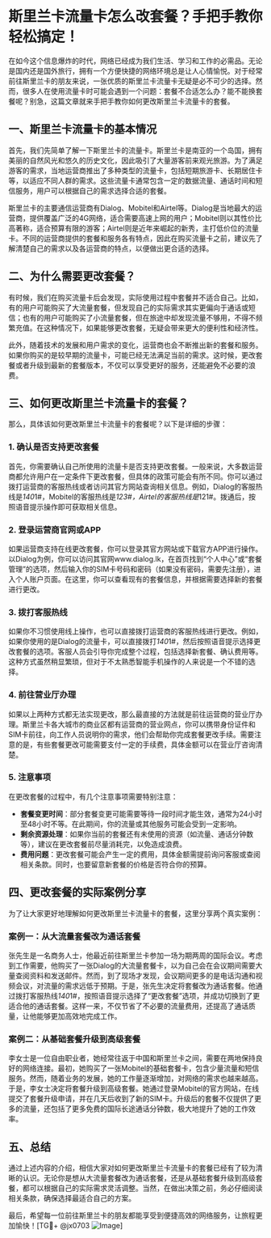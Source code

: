 # 斯里兰卡流量卡怎么改套餐？手把手教你轻松搞定！

在如今这个信息爆炸的时代，网络已经成为我们生活、学习和工作的必需品。无论是国内还是国外旅行，拥有一个方便快捷的网络环境总是让人心情愉悦。对于经常前往斯里兰卡的朋友来说，一张优质的斯里兰卡流量卡无疑是必不可少的选择。然而，很多人在使用流量卡时可能会遇到一个问题：套餐不合适怎么办？能不能换套餐呢？别急，这篇文章就来手把手教你如何更改斯里兰卡流量卡的套餐。

## 一、斯里兰卡流量卡的基本情况

首先，我们先简单了解一下斯里兰卡的流量卡。斯里兰卡是南亚的一个岛国，拥有美丽的自然风光和悠久的历史文化，因此吸引了大量游客前来观光旅游。为了满足游客的需求，当地运营商推出了多种类型的流量卡，包括短期旅游卡、长期居住卡等，以适应不同人群的需求。这些流量卡通常包含一定的数据流量、通话时间和短信服务，用户可以根据自己的需求选择合适的套餐。

斯里兰卡的主要通信运营商有Dialog、Mobitel和Airtel等。Dialog是当地最大的运营商，提供覆盖广泛的4G网络，适合需要高速上网的用户；Mobitel则以其性价比高著称，适合预算有限的游客；Airtel则是近年来崛起的新秀，主打低价位的流量卡。不同的运营商提供的套餐和服务各有特点，因此在购买流量卡之前，建议先了解清楚自己的需求以及各运营商的特点，以便做出更合适的选择。

## 二、为什么需要更改套餐？

有时候，我们在购买流量卡后会发现，实际使用过程中套餐并不适合自己。比如，有的用户可能购买了大流量套餐，但发现自己的实际需求其实更偏向于通话或短信；也有的用户可能购买了小流量套餐，但在旅途中却发现流量不够用，不得不频繁充值。在这种情况下，如果能够更改套餐，无疑会带来更大的便利性和经济性。

此外，随着技术的发展和用户需求的变化，运营商也会不断推出新的套餐和服务。如果你购买的是较早期的流量卡，可能已经无法满足当前的需求。这时候，更改套餐或者升级到最新的套餐版本，不仅可以享受更好的服务，还能避免不必要的浪费。

## 三、如何更改斯里兰卡流量卡的套餐？

那么，具体该如何更改斯里兰卡流量卡的套餐呢？以下是详细的步骤：

### 1. 确认是否支持更改套餐

首先，你需要确认自己所使用的流量卡是否支持更改套餐。一般来说，大多数运营商都允许用户在一定条件下更改套餐，但具体的政策可能会有所不同。你可以通过拨打运营商的客服热线或者访问其官方网站查询相关信息。例如，Dialog的客服热线是*140*1#，Mobitel的客服热线是*123#，Airtel的客服热线是*121#。拨通后，按照语音提示操作即可获取相关信息。

### 2. 登录运营商官网或APP

如果运营商支持在线更改套餐，你可以登录其官方网站或下载官方APP进行操作。以Dialog为例，你可以访问其官网www.dialog.lk，在首页找到“个人中心”或“套餐管理”的选项，然后输入你的SIM卡号码和密码（如果没有密码，需要先注册），进入个人账户页面。在这里，你可以查看现有的套餐信息，并根据需要选择新的套餐进行更改。

### 3. 拨打客服热线

如果你不习惯使用线上操作，也可以直接拨打运营商的客服热线进行更改。例如，如果你使用的是Dialog的流量卡，可以直接拨打*140*1#，然后按照语音提示选择更改套餐的选项。客服人员会引导你完成整个过程，包括选择新套餐、确认费用等。这种方式虽然稍显繁琐，但对于不太熟悉智能手机操作的人来说是一个不错的选择。

### 4. 前往营业厅办理

如果以上两种方式都无法实现更改，那么最直接的方法就是前往运营商的营业厅办理。斯里兰卡各大城市的商业区都有运营商的营业网点，你可以携带身份证件和SIM卡前往，向工作人员说明你的需求，他们会帮助你完成套餐更改手续。需要注意的是，有些套餐更改可能需要支付一定的手续费，具体金额可以在营业厅咨询清楚。

### 5. 注意事项

在更改套餐的过程中，有几个注意事项需要特别注意：

- **套餐变更时间**：部分套餐变更可能需要等待一段时间才能生效，通常为24小时至48小时不等。在此期间，你的流量或其他服务可能会受到一定影响。
- **剩余资源处理**：如果你当前的套餐还有未使用的资源（如流量、通话分钟数等），建议在更改套餐前尽量消耗完，以免造成浪费。
- **费用问题**：更改套餐可能会产生一定的费用，具体金额需提前询问客服或查阅相关条款。同时，也要留意新套餐的价格是否符合你的预算。

## 四、更改套餐的实际案例分享

为了让大家更好地理解如何更改斯里兰卡流量卡的套餐，这里分享两个真实案例：

### 案例一：从大流量套餐改为通话套餐

张先生是一名商务人士，他最近前往斯里兰卡参加一场为期两周的国际会议。考虑到工作需要，他购买了一张Dialog的大流量套餐卡，以为自己会在会议期间需要大量查阅资料和发送邮件。然而，到了现场才发现，会议期间更多的是电话沟通和视频会议，对流量的需求远低于预期。于是，张先生决定将套餐改为通话套餐。他通过拨打客服热线*140*1#，按照语音提示选择了“更改套餐”选项，并成功切换到了更适合他的通话套餐。这样一来，不仅节省了不必要的流量费用，还提高了通话质量，让他能够更加高效地完成工作。

### 案例二：从基础套餐升级到高级套餐

李女士是一位自由职业者，她经常往返于中国和斯里兰卡之间，需要在两地保持良好的网络连接。最初，她购买了一张Mobitel的基础套餐卡，包含少量流量和短信服务。然而，随着业务的发展，她的工作量逐渐增加，对网络的需求也越来越高。于是，李女士决定将套餐升级到高级套餐。她通过登录Mobitel的官方网站，在线提交了套餐升级申请，并在几天后收到了新的SIM卡。升级后的套餐不仅提供了更多的流量，还包括了更多免费的国际长途通话分钟数，极大地提升了她的工作效率。

## 五、总结

通过上述内容的介绍，相信大家对如何更改斯里兰卡流量卡的套餐已经有了较为清晰的认识。无论你是想从大流量套餐改为通话套餐，还是从基础套餐升级到高级套餐，都可以根据自己的实际需求灵活调整。当然，在做出决策之前，务必仔细阅读相关条款，确保选择最适合自己的方案。

最后，希望每一位前往斯里兰卡的朋友都能享受到便捷高效的网络服务，让旅程更加愉快！[TG💪+ @jx0703 ![Image](https://github.com/user-attachments/assets/dbca1d08-cadb-493c-b0ec-ad6f7a83f270)]